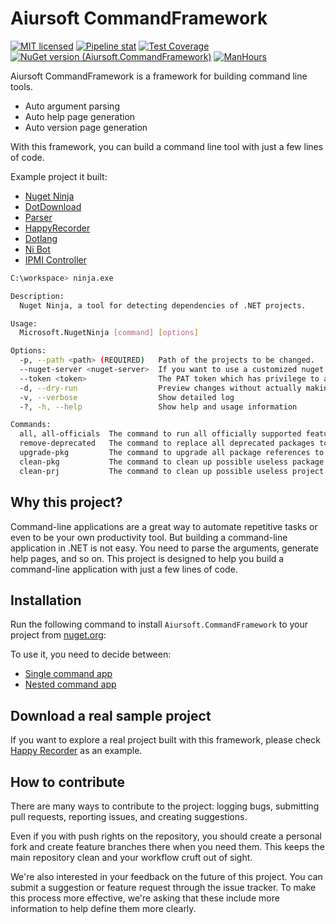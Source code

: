 # Aiursoft CommandFramework

[![MIT licensed](https://img.shields.io/badge/license-MIT-blue.svg)](https://gitlab.aiursoft.cn/aiursoft/commandframework/-/blob/master/LICENSE)
[![Pipeline stat](https://gitlab.aiursoft.cn/aiursoft/commandframework/badges/master/pipeline.svg)](https://gitlab.aiursoft.cn/aiursoft/commandframework/-/pipelines)
[![Test Coverage](https://gitlab.aiursoft.cn/aiursoft/commandframework/badges/master/coverage.svg)](https://gitlab.aiursoft.cn/aiursoft/commandframework/-/pipelines)
[![NuGet version (Aiursoft.CommandFramework)](https://img.shields.io/nuget/v/Aiursoft.CommandFramework.svg)](https://www.nuget.org/packages/Aiursoft.CommandFramework/)
[![ManHours](https://manhours.aiursoft.cn/r/gitlab.aiursoft.cn/aiursoft/commandframework.svg)](https://gitlab.aiursoft.cn/aiursoft/commandframework/-/commits/master?ref_type=heads)

Aiursoft CommandFramework is a framework for building command line tools.

* Auto argument parsing
* Auto help page generation
* Auto version page generation

With this framework, you can build a command line tool with just a few lines of code.

Example project it built:

* [Nuget Ninja](https://gitlab.aiursoft.cn/aiursoft/nugetninja)
* [DotDownload](https://gitlab.aiursoft.cn/aiursoft/dotdownload)
* [Parser](https://gitlab.aiursoft.cn/anduin/parser)
* [HappyRecorder](https://gitlab.aiursoft.cn/anduin/happyrecorder)
* [Dotlang](https://gitlab.aiursoft.cn/aiursoft/dotlang)
* [Ni Bot](https://gitlab.aiursoft.cn/aiursoft/ni-bot)
* [IPMI Controller](https://gitlab.aiursoft.cn/aiursoft/ipmicontroller)

```bash
C:\workspace> ninja.exe

Description:
  Nuget Ninja, a tool for detecting dependencies of .NET projects.

Usage:
  Microsoft.NugetNinja [command] [options]

Options:
  -p, --path <path> (REQUIRED)   Path of the projects to be changed.
  --nuget-server <nuget-server>  If you want to use a customized nuget server instead of the official nuget.org, 
  --token <token>                The PAT token which has privilege to access the nuget server.
  -d, --dry-run                  Preview changes without actually making them
  -v, --verbose                  Show detailed log
  -?, -h, --help                 Show help and usage information

Commands:
  all, all-officials  The command to run all officially supported features.
  remove-deprecated   The command to replace all deprecated packages to new packages.
  upgrade-pkg         The command to upgrade all package references to possible latest and avoid conflicts.
  clean-pkg           The command to clean up possible useless package references.
  clean-prj           The command to clean up possible useless project references.
  ```

## Why this project?

Command-line applications are a great way to automate repetitive tasks or even to be your own productivity tool. But building a command-line application in .NET is not easy. You need to parse the arguments, generate help pages, and so on. This project is designed to help you build a command-line application with just a few lines of code.

## Installation

Run the following command to install `Aiursoft.CommandFramework` to your project from [nuget.org](https://www.nuget.org/packages/Aiursoft.CommandFramework/):

To use it, you need to decide between:

* [Single command app](./docs/single_command.md)
* [Nested command app](./docs/nested_commands.md)

## Download a real sample project

If you want to explore a real project built with this framework, please check [Happy Recorder](https://gitlab.aiursoft.cn/anduin/HappyRecorder) as an example.

## How to contribute

There are many ways to contribute to the project: logging bugs, submitting pull requests, reporting issues, and creating suggestions.

Even if you with push rights on the repository, you should create a personal fork and create feature branches there when you need them. This keeps the main repository clean and your workflow cruft out of sight.

We're also interested in your feedback on the future of this project. You can submit a suggestion or feature request through the issue tracker. To make this process more effective, we're asking that these include more information to help define them more clearly.

